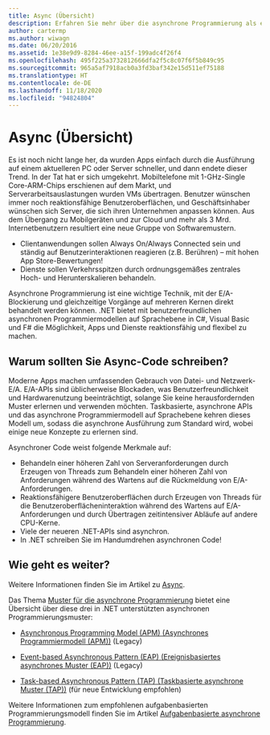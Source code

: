```yaml
---
title: Async (Übersicht)
description: Erfahren Sie mehr über die asynchrone Programmierung als eine wichtige Technik, mit der E/A-Blockierung und gleichzeitige Vorgänge auf mehreren Kernen direkt behandelt werden können.
author: cartermp
ms.author: wiwagn
ms.date: 06/20/2016
ms.assetid: 1e38e9d9-8284-46ee-a15f-199adc4f26f4
ms.openlocfilehash: 495f225a3732812666dfa2f5c8c07f6f5b849c95
ms.sourcegitcommit: 965a5af7918acb0a3fd3baf342e15d511ef75188
ms.translationtype: HT
ms.contentlocale: de-DE
ms.lasthandoff: 11/18/2020
ms.locfileid: "94824804"
---
```

# <a name="async-overview"></a>Async (Übersicht)

Es ist noch nicht lange her, da wurden Apps einfach durch die Ausführung auf einem aktuelleren PC oder Server schneller, und dann endete dieser Trend. In der Tat hat er sich umgekehrt. Mobiltelefone mit 1-GHz-Single Core-ARM-Chips erschienen auf dem Markt, und Serverarbeitsauslastungen wurden VMs übertragen. Benutzer wünschen immer noch reaktionsfähige Benutzeroberflächen, und Geschäftsinhaber wünschen sich Server, die sich ihren Unternehmen anpassen können. Aus dem Übergang zu Mobilgeräten und zur Cloud und mehr als 3 Mrd. Internetbenutzern resultiert eine neue Gruppe von Softwaremustern.

- Clientanwendungen sollen Always On/Always Connected sein und ständig auf Benutzerinteraktionen reagieren (z.B. Berühren) – mit hohen App Store-Bewertungen!
- Dienste sollen Verkehrsspitzen durch ordnungsgemäßes zentrales Hoch- und Herunterskalieren behandeln.

Asynchrone Programmierung ist eine wichtige Technik, mit der E/A-Blockierung und gleichzeitige Vorgänge auf mehreren Kernen direkt behandelt werden können. .NET bietet mit benutzerfreundlichen asynchronen Programmiermodellen auf Sprachebene in C#, Visual Basic und F# die Möglichkeit, Apps und Dienste reaktionsfähig und flexibel zu machen.

## <a name="why-write-async-code"></a>Warum sollten Sie Async-Code schreiben?

Moderne Apps machen umfassenden Gebrauch von Datei- und Netzwerk-E/A. E/A-APIs sind üblicherweise Blockaden, was Benutzerfreundlichkeit und Hardwarenutzung beeinträchtigt, solange Sie keine herausfordernden Muster erlernen und verwenden möchten. Taskbasierte, asynchrone APIs und das asynchrone Programmiermodell auf Sprachebene kehren dieses Modell um, sodass die asynchrone Ausführung zum Standard wird, wobei einige neue Konzepte zu erlernen sind.

Asynchroner Code weist folgende Merkmale auf:

- Behandeln einer höheren Zahl von Serveranforderungen durch Erzeugen von Threads zum Behandeln einer höheren Zahl von Anforderungen während des Wartens auf die Rückmeldung von E/A-Anforderungen.
- Reaktionsfähigere Benutzeroberflächen durch Erzeugen von Threads für die Benutzeroberflächeninteraktion während des Wartens auf E/A-Anforderungen und durch Übertragen zeitintensiver Abläufe auf andere CPU-Kerne.
- Viele der neueren .NET-APIs sind asynchron.
- In .NET schreiben Sie im Handumdrehen asynchronen Code!

## <a name="whats-next"></a>Wie geht es weiter?

Weitere Informationen finden Sie im Artikel zu [Async](async-in-depth.md).

Das Thema [Muster für die asynchrone Programmierung](asynchronous-programming-patterns/index.md) bietet eine Übersicht über diese drei in .NET unterstützten asynchronen Programmierungsmuster:  
  
- [Asynchronous Programming Model (APM) (Asynchrones Programmiermodell (APM))](asynchronous-programming-patterns/asynchronous-programming-model-apm.md) (Legacy)  
  
- [Event-based Asynchronous Pattern (EAP) (Ereignisbasiertes asynchrones Muster (EAP))](asynchronous-programming-patterns/event-based-asynchronous-pattern-eap.md) (Legacy)  
  
- [Task-based Asynchronous Pattern (TAP) (Taskbasierte asynchrone Muster (TAP))](asynchronous-programming-patterns/task-based-asynchronous-pattern-tap.md) (für neue Entwicklung empfohlen)  

Weitere Informationen zum empfohlenen aufgabenbasierten Programmierungsmodell finden Sie im Artikel [Aufgabenbasierte asynchrone Programmierung](parallel-programming/task-based-asynchronous-programming.md).
